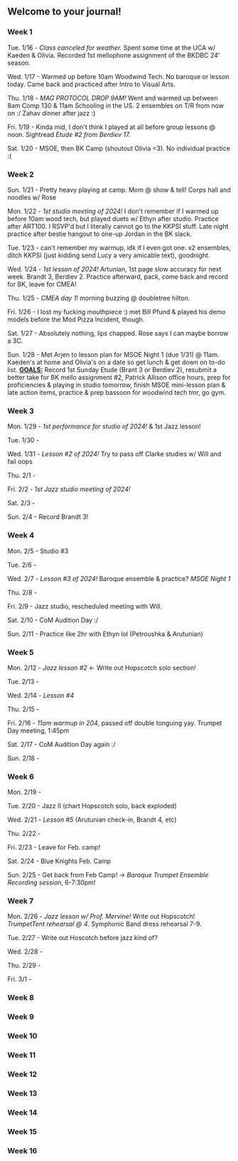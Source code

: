 ## Welcome to your journal!

### Week 1

Tue. 1/16 - *Class canceled for weather.* Spent some time at the UCA w/ Kaeden & Olivia. Recorded 1st mellophone assignment of the BKDBC 24' season.

Wed. 1/17 - Warmed up before 10am  Woodwind Tech. No baroque or lesson today. Came back and practiced after Intro to Visual Arts.

Thu. 1/18 - *MAG PROTOCOL DROP 9AM!* Went and warmed up between 8am Comp 130 & 11am Schooling in the US. 2 ensembles on T/R from now on :/ Zahav dinner after jazz :)

Fri. 1/19 - Kinda mid, I don't think I played at all before group lessons @ noon. Sightread *Etude #2 from Berdiev 17.*

Sat. 1/20 - MSOE, then BK Camp (shoutout Olivia <3). No individual practice :(

### Week 2

Sun. 1/21 - Pretty heavy playing at camp. Mom @ show & tell! Corps hall and noodles w/ Rose

Mon. 1/22 - *1st studio meeting of 2024!* I don't remember if I warmed up before 10am wood tech, but played duets w/ Ethyn after studio. Practice after ART100. I RSVP'd but I literally cannot go to the KKPSI stuff. Late night practice after bestie hangout to one-up Jordan in the BK slack.

Tue. 1/23 - can't remember my warmup, idk if I even got one. x2 ensembles, ditch KKPSI (just kidding send Lucy a very amicable text), goodnight.

Wed. 1/24 - *1st lesson of 2024!* Artunian, 1st page slow accuracy for next week. Brandt 3, Berdiev 2. Practice afterward, pack, come back and record for BK, leave for CMEA!

Thu. 1/25 - *CMEA day 1!* morning buzzing @ doubletree hilton.

Fri. 1/26 - I lost my fucking mouthpiece :) met Bill Pfund & played his demo models before the Mod Pizza Incident, though.

Sat. 1/27 - Absolutely nothing, lips chapped. Rose says I can maybe borrow a 3C.

Sun. 1/28 - Met Arjen to lesson plan for MSOE Night 1 (due 1/31) @ 11am. Kaeden's at home and Olivia's on a date so get lunch & get down on to-do list. **<u>GOALS:</u>** Record 1st Sunday Etude (Brant 3 or Berdiev 2), resubmit a better take for BK mello assignment #2, Patrick Allison office hours, prep for proficiencies & playing in studio tomorrow, finish MSOE mini-lesson plan & late action items, practice & prep bassoon for woodwind tech tmr, go gym.

### Week 3

Mon. 1/29 - *1st performance for studio of 2024!* & 1st Jazz lesson!

Tue. 1/30 -&#x20;

Wed. 1/31 - *Lesson #2 of 2024!* Try to pass off Clarke studies w/ Will and fail oops

Thu. 2/1 -&#x20;

Fri. 2/2 - *1st Jazz studio meeting of 2024!*&#x20;

Sat. 2/3 -&#x20;

Sun. 2/4 - Record Brandt 3!

### Week 4

Mon. 2/5 - Studio #3

Tue. 2/6 -&#x20;

Wed. 2/7 - *Lesson #3 of 2024!* Baroque ensemble & practice? *MSOE Night 1*

Thu. 2/8 -&#x20;

Fri. 2/9 - Jazz studio, rescheduled meeting with Will.

Sat. 2/10 - CoM Audition Day :/

Sun. 2/11 - Practice like 2hr with Ethyn lol (Petroushka & Arutunian)

### Week 5

Mon. 2/12 - *Jazz lesson #2* <- Write out Hopscotch solo section!

Tue. 2/13 -&#x20;

Wed. 2/14 - *Lesson #4*

Thu. 2/15 -&#x20;

Fri. 2/16 - *11am warmup in 204*, passed off double tonguing yay. Trumpet Day meeting, 1:45pm

Sat. 2/17 - CoM Audition Day again :/

Sun. 2/18 -&#x20;

### Week 6

Mon. 2/19 -&#x20;

Tue. 2/20 - Jazz II (chart Hopscotch solo, back exploded)

Wed. 2/21 - *Lesson #5* (Arutunian check-in, Brandt 4, etc)

Thu. 2/22 -&#x20;

Fri. 2/23 - Leave for Feb. camp!

Sat. 2/24 - Blue Knights Feb. Camp

Sun. 2/25 - Get back from Feb Camp! -> *Baroque Trumpet Ensemble Recording session*, 6-7:30pm!

### Week 7

Mon. 2/26 - *Jazz lesson w/ Prof. Mervine!* Write out Hopscotch! *TrumpetTent rehearsal @ 4*. Symphonic Band dress rehearsal 7-9.

Tue. 2/27 - Write out Hoscotch before jazz kind of?&#x20;

Wed. 2/28 -&#x20;

Thu. 2/29 -&#x20;

Fri. 3/1 -&#x20;

### Week 8

### Week 9

### Week 10

### Week 11

### Week 12

### Week 13

### Week 14

### Week 15

### Week 16